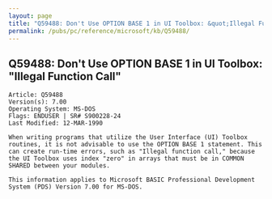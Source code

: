 ```yaml
---
layout: page
title: "Q59488: Don't Use OPTION BASE 1 in UI Toolbox: &quot;Illegal Function Call&quot;"
permalink: /pubs/pc/reference/microsoft/kb/Q59488/
---
```


## Q59488: Don't Use OPTION BASE 1 in UI Toolbox: &quot;Illegal Function Call&quot;

	Article: Q59488
	Version(s): 7.00
	Operating System: MS-DOS
	Flags: ENDUSER | SR# S900228-24
	Last Modified: 12-MAR-1990
	
	When writing programs that utilize the User Interface (UI) Toolbox
	routines, it is not advisable to use the OPTION BASE 1 statement. This
	can create run-time errors, such as "Illegal function call," because
	the UI Toolbox uses index "zero" in arrays that must be in COMMON
	SHARED between your modules.
	
	This information applies to Microsoft BASIC Professional Development
	System (PDS) Version 7.00 for MS-DOS.
